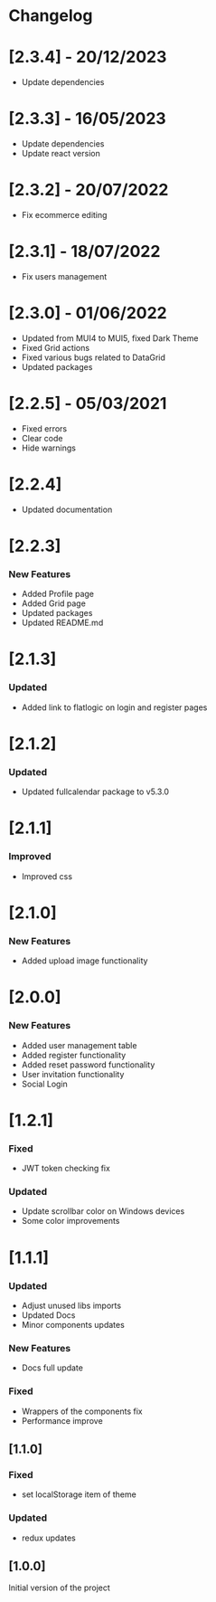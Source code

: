 # Changelog

# [2.3.4] - 20/12/2023

- Update dependencies

# [2.3.3] - 16/05/2023

- Update dependencies
- Update react version

# [2.3.2] - 20/07/2022

- Fix ecommerce editing

# [2.3.1] - 18/07/2022

- Fix users management

# [2.3.0] - 01/06/2022

- Updated from MUI4 to MUI5, fixed Dark Theme
- Fixed Grid actions
- Fixed various bugs related to DataGrid
- Updated packages

# [2.2.5] - 05/03/2021

- Fixed errors
- Clear code
- Hide warnings

# [2.2.4]

- Updated documentation

# [2.2.3]

### New Features
- Added Profile page
- Added Grid page
- Updated packages
- Updated README.md

# [2.1.3]

### Updated
- Added link to flatlogic on login and register pages

# [2.1.2]

### Updated
- Updated fullcalendar package to v5.3.0

# [2.1.1]

### Improved
- Improved css

# [2.1.0]

### New Features
- Added upload image functionality

# [2.0.0]

### New Features
- Added user management table
- Added register functionality
- Added reset password functionality
- User invitation functionality
- Social Login

# [1.2.1]

### Fixed
- JWT token checking fix

### Updated
- Update scrollbar color on Windows devices
- Some color improvements

# [1.1.1]

### Updated
- Adjust unused libs imports
- Updated Docs
- Minor components updates

### New Features
- Docs full update

### Fixed
- Wrappers of the components fix
- Performance improve

## [1.1.0]

### Fixed

- set localStorage item of theme

### Updated

- redux updates

## [1.0.0]

Initial version of the project
